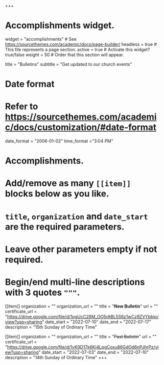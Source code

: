 +++
# Accomplishments widget.
widget = "accomplishments"  # See https://sourcethemes.com/academic/docs/page-builder/
headless = true  # This file represents a page section.
active = true  # Activate this widget? true/false
weight = 50  # Order that this section will appear.

title = "Bulletins"
subtitle = "Get updated to our church events"

# Date format
#   Refer to https://sourcethemes.com/academic/docs/customization/#date-format
date_format = "2006-01-02"
time_format ="3:04 PM"

# Accomplishments.
#   Add/remove as many `[[item]]` blocks below as you like.
#   `title`, `organization` and `date_start` are the required parameters.
#   Leave other parameters empty if not required.
#   Begin/end multi-line descriptions with 3 quotes `"""`.


[[item]]
  organization = ""
  organization_url = ""
  title = "**New Bulletin**"
  url = ""
  certificate_url = "https://drive.google.com/file/d/1pgUcC28M_OO5rABL5S6z1wCz9ZVYbbip/view?usp=sharing"
  date_start = "2022-07-10"
  date_end = "2022-07-17"
  description = "15th Sunday of Ordinary Time"

[[item]]
  organization = ""
  organization_url = ""
  title = "~~Past Bulletin~~"
  url = ""
  certificate_url = "https://drive.google.com/file/d/1vK9D17k6Ki4LpgCoxu86GdOd6nPJhrPz/view?usp=sharing"
  date_start = "2022-07-03"
  date_end = "2022-07-10"
  description = "14th Sunday of Ordinary Time"
+++
